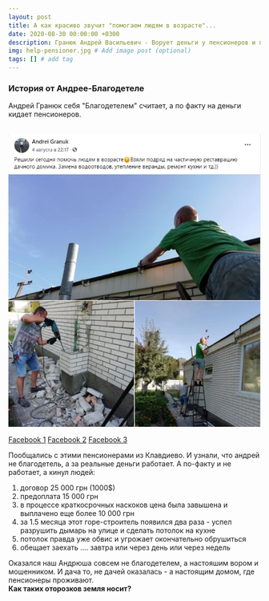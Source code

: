```yaml
---
layout: post
title: А как красиво звучит "помогаем людям в возрасте"...
date: 2020-08-30 00:00:00 +0300
description: Гранюк Андрей Васильевич - Ворует деньги у пенсионеров и пиарится в фейсбуке. 
img: help-pensioner.jpg # Add image post (optional)
tags: [] # add tag
---
```


### История от Андрее-Благодетеле ###
Андрей Гранюк себя "Благодетелем" считает, а по факту на деньги кидает пенсионеров. <br><br>

![Гранюк Андрей Ворует Деньги](/assets/img/blagodetel.png)<br>

[Facebook 1](https://www.facebook.com/andrei.granuk/posts/135726961530612) [Facebook 2](https://www.facebook.com/groups/543106036358181/?post_id=569102020425249) [Facebook 3](https://www.facebook.com/groups/543106036358181/?post_id=568426223826162)

Пообщались с этими пенсионерами из Клавдиево. И узнали, что андрей не благодетель, а за реальные деньги работает. А по-факту и не работает, а кинул людей: 
1. договор 25 000 грн (1000$)
2. предоплата 15 000 грн
3. в процессе краткосрочных наскоков цена была завышена и выплачено еще более 10 000 грн 
4. за 1.5 месяца этот горе-строитель появился два раза - успел разрушить дымарь на улице и сделать потолок на кухне
5. потолок правда уже обвис и угрожает окончательно обрушиться
6. обещает заехать .... завтра или через день или через недель 

Оказался наш Андрюша совсем не благодетелем, а настояшим вором и мошенником. И дача то, не дачей оказалась - а настоящим домом, где пенсионеры проживают.
<br>
<b>Как таких оторозков земля носит?</b>

